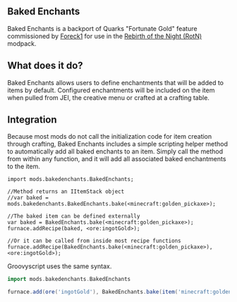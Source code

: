 ## Baked Enchants

Baked Enchants is a backport of Quarks "Fortunate Gold" feature commissioned by [Foreck1](https://www.curseforge.com/members/foreck1/projects) for use in the [Rebirth of the Night (RotN)](https://www.curseforge.com/minecraft/modpacks/rebirth-of-the-night) modpack.

## What does it do? 

Baked Enchants allows users to define enchantments that will be added to items by default. Configured enchantments will be included on the item when pulled from JEI, the creative menu or crafted at a crafting table.

## Integration

Because most mods do not call the initialization code for item creation through crafting, Baked Enchants includes a simple scripting helper method to automatically add all baked enchants to an item. Simply call the method from within any function, and it will add all associated baked enchantments to the item.

```zenscript
import mods.bakedenchants.BakedEnchants;

//Method returns an IItemStack object
//var baked = mods.bakedenchants.BakedEnchants.bake(<minecraft:golden_pickaxe>);

//The baked item can be defined externally
var baked = BakedEnchants.bake(<minecraft:golden_pickaxe>);
furnace.addRecipe(baked, <ore:ingotGold>);

//Or it can be called from inside most recipe functions
furnace.addRecipe(BakedEnchants.bake(<minecraft:golden_pickaxe>), <ore:ingotGold>);
```

Groovyscript uses the same syntax.
```groovy
import mods.bakedenchants.BakedEnchants

furnace.add(ore('ingotGold'), BakedEnchants.bake(item('minecraft:golden_pickaxe')))
```